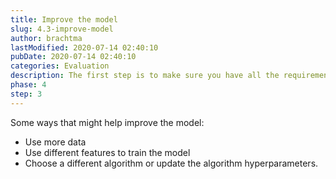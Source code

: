 ```yaml
---
title: Improve the model
slug: 4.3-improve-model
author: brachtma
lastModified: 2020-07-14 02:40:10
pubDate: 2020-07-14 02:40:10
categories: Evaluation
description: The first step is to make sure you have all the requirements and to clone the workshop source code.
phase: 4
step: 3
---
```


Some ways that might help improve the model:

- Use more data
- Use different features to train the model
- Choose a different algorithm or update the algorithm hyperparameters.